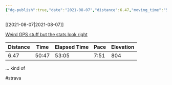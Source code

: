 ```yaml
---
{"dg-publish":true,"date":"2021-08-07","distance":6.47,"moving_time":"50:47","elapsed_time":"53:05","pace":"7:51","total_elevation_gain":804,"url":"https://www.strava.com/activities/5755530460","permalink":"/01-personal/strava/2021-08-07-weird-gps-stuff-but-the-stats-look-right/","dgPassFrontmatter":true}
---
```



[[2021-08-07\|2021-08-07]]

[Weird GPS stuff but the stats look right](https://www.strava.com/activities/5755530460)

| Distance | Time  | Elapsed Time | Pace | Elevation |
| -------- | ----- | ------------ | ---- | --------- |
| 6.47     | 50:47 | 53:05        | 7:51 | 804       |


... kind of

#strava

